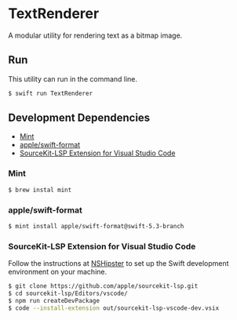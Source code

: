 # TextRenderer

A modular utility for rendering text as a bitmap image.

## Run

This utility can run in the command line.

```sh
$ swift run TextRenderer
```

## Development Dependencies

- [Mint](https://github.com/yonaskolb/Mint)
- [apple/swift-format](https://github.com/nicklockwood/SwiftFormat#how-do-i-install-it)
- [SourceKit-LSP Extension for Visual Studio Code](https://nshipster.com/vscode/)

### Mint

```sh
$ brew instal mint
```

### apple/swift-format

```sh
$ mint install apple/swift-format@swift-5.3-branch
```

### SourceKit-LSP Extension for Visual Studio Code

Follow the instructions at [NSHipster](https://nshipster.com/vscode/) to set up the Swift development environment on your machine.

```sh
$ git clone https://github.com/apple/sourcekit-lsp.git
$ cd sourcekit-lsp/Editors/vscode/
$ npm run createDevPackage
$ code --install-extension out/sourcekit-lsp-vscode-dev.vsix
```
